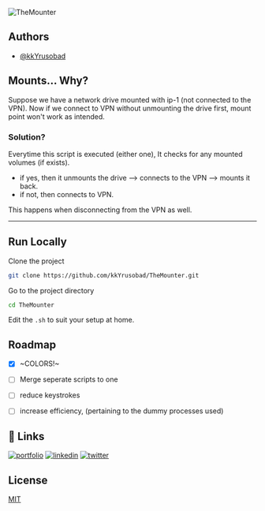 ![TheMounter](https://socialify.git.ci/kkYrusobad/TheMounter/image?description=1&descriptionEditable=A%20script%20that%20connects%20to%20a%20self-hosted%20wireguard%20VPN%20instance%20whilst%20keeping%20check%20of%20mounted%20volumes.&font=Source%20Code%20Pro&language=1&name=1&owner=1&pattern=Brick%20Wall&theme=Dark)

## Authors

- [@kkYrusobad](https://www.github.com/kkYrusobad)


## Mounts... Why?

Suppose we have a network drive mounted with ip-1 (not connected to the VPN). Now if we connect to VPN without unmounting the drive first, mount point won't work as intended.

### Solution?

Everytime this script is executed (either one), It checks for any mounted volumes (if exists).
- if yes, then it unmounts the drive --> connects to the VPN --> mounts it back.
- if not, then connects to VPN.

This happens when disconnecting from the VPN as well.

---

## Run Locally

Clone the project

```bash
git clone https://github.com/kkYrusobad/TheMounter.git
```

Go to the project directory

```bash
cd TheMounter
```

Edit the `.sh` to suit your setup at home. 


## Roadmap

- [x] ~COLORS!~
- [ ] Merge seperate scripts to one
- [ ] reduce keystrokes
- [ ] increase efficiency, (pertaining to the dummy processes used)


## 🔗 Links
[![portfolio](https://img.shields.io/badge/my_portfolio-000?style=for-the-badge&logo=ko-fi&logoColor=white)](https://nottunnellove.tk/)
[![linkedin](https://img.shields.io/badge/linkedin-0A66C2?style=for-the-badge&logo=linkedin&logoColor=white)](https://www.linkedin.com/in/kkyrusobad/)
[![twitter](https://img.shields.io/badge/twitter-1DA1F2?style=for-the-badge&logo=twitter&logoColor=white)](https://twitter.com/kkYrusobad)


## License

[MIT](https://choosealicense.com/licenses/mit/)

